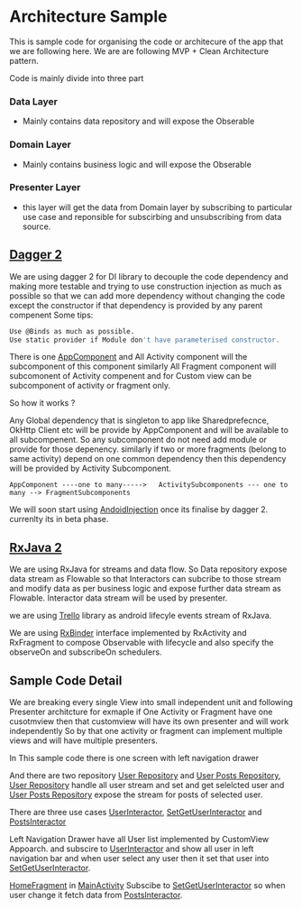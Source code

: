 # Architecture Sample

  This is sample code for organising the code or architecure of the app that we are following here. 
  We are are following MVP + Clean Architecture pattern. 

Code is mainly divide into three part 
### Data Layer
   - Mainly contains data repository and will expose the Obserable 

### Domain Layer
   - Mainly contains business logic and will expose the  Obserable

### Presenter Layer 
   - this layer will get the data from Domain layer 
     by subscribing to particular use case and reponsible for subscirbing and unsubscribing from data source.

## [Dagger 2](https://google.github.io/dagger/)
We are using dagger 2 for DI library to decouple the code dependency and making more testable and trying to use construction injection 
as much as possible so that we can add more dependency without changing the code except the constructor if that dependency is provided by any parent compenent
Some tips:
```sh
Use @Binds as much as possible.
Use static provider if Module don't have parameterised constructor.
```

There is one [AppComponent](https://github.com/rohitmtr/archsample/blob/master/app/src/main/java/com/sample/arch/di/AppComponent.java) 
and All Activity component will the subcomponent of this component similarly All Fragment component will subcomonent of Activity compenent 
and for Custom view can be subcomponent of activity or fragment only.

So how it works ?

Any Global dependency that is singleton to app like Sharedprefecnce, OkHttp Client etc will be provide by AppComponent 
and will be available to all subcompenent. So any subcomponent do not need add module or provide for those depenency.
similarly if two or more fragments (belong to same activity) depend on one common dependency then this dependency will be provided by Activity Subcomponent.

```AppComponent ----one to many----->   ActivitySubcomponents --- one to many --> FragmentSubcomponents```

We will soon start using [AndoidInjection](https://google.github.io/dagger/android.html) once its finalise by dagger 2. currenlty its in beta phase.


## [RxJava 2](https://github.com/ReactiveX/RxJava/wiki)
We are using RxJava for streams and data flow. So Data repository expose data stream as Flowable 
so that Interactors can subcribe to those stream and modify data as per business logic and expose further data stream as Flowable.
Interactor data stream will be used by presenter.

we are using [Trello](https://github.com/trello/RxLifecycle) library as android lifecyle events stream of RxJava.

We are using [RxBinder](https://github.com/rohitmtr/archsample/blob/master/app/src/main/java/com/sample/arch/rx/RxBinder.java) interface implemented by RxActivity and RxFragment to compose Observable with lifecycle 
and also specify the observeOn and subscribeOn schedulers.


## Sample Code Detail

We are breaking every single View into small independent unit and following Presenter architcture for exmaple if One Activity or Fragment have one cusotmview then that customview will have its own presenter and will work independently
So by that one activity or fragment can implement multiple views and will have multiple presenters.

In This sample code there is one screen with left navigation drawer 

And there are two repository [User Repository](https://github.com/rohitmtr/archsample/blob/master/app/src/main/java/com/sample/arch/repository/UserRepository.java) and [User Posts Repository](https://github.com/rohitmtr/archsample/blob/master/app/src/main/java/com/sample/arch/repository/PostRepository.java), 
[User Repository](https://github.com/rohitmtr/archsample/blob/master/app/src/main/java/com/sample/arch/repository/UserRepository.java) handle all user stream and set and get selelcted user
and [User Posts Repository](https://github.com/rohitmtr/archsample/blob/master/app/src/main/java/com/sample/arch/repository/PostRepository.java) expose the stream for posts of selected user.

There are three use cases [UserInteractor](https://github.com/rohitmtr/archsample/blob/master/app/src/main/java/com/sample/arch/domain/user/UserInteractor.java), [SetGetUserInteractor](https://github.com/rohitmtr/archsample/blob/master/app/src/main/java/com/sample/arch/domain/user/SetGetUserInteractor.java) and [PostsInteractor](https://github.com/rohitmtr/archsample/blob/master/app/src/main/java/com/sample/arch/domain/post/PostsInteractor.java) 

Left Navigation Drawer have all User list implemented by CustomView Appoarch. and subscire to [UserInteractor](https://github.com/rohitmtr/archsample/blob/master/app/src/main/java/com/sample/arch/domain/user/UserInteractor.java) and show all user in left navigation bar
and when user select any user then it set that user into [SetGetUserInteractor](https://github.com/rohitmtr/archsample/blob/master/app/src/main/java/com/sample/arch/domain/user/SetGetUserInteractor.java).

[HomeFragment](https://github.com/rohitmtr/archsample/blob/master/app/src/main/java/com/sample/arch/home/HomeFragment.java) in [MainActivity](https://github.com/rohitmtr/archsample/blob/master/app/src/main/java/com/sample/arch/home/MainActivity.java)
Subscibe to [SetGetUserInteractor](https://github.com/rohitmtr/archsample/blob/master/app/src/main/java/com/sample/arch/domain/user/SetGetUserInteractor.java) so when user change it fetch data from [PostsInteractor](https://github.com/rohitmtr/archsample/blob/master/app/src/main/java/com/sample/arch/domain/post/PostsInteractor.java).























  
  
